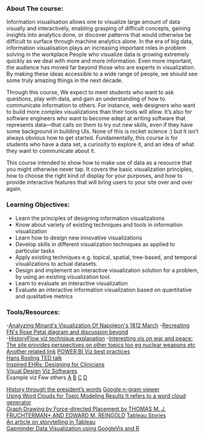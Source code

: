### About The course: 
Information visualisation allows one to visualize large amount of data visually and interactively, enabling grasping of difficult concepts, gaining insights into analytics done, or discover patterns that would otherwise be difficult to surface through machine analytics alone.  In the era of big data, information visualisation plays an increasing important roles in problem solving in the workplace   People who visualize data is growing extremely quickly as we deal with more and more information. Even more important, the audience has moved far beyond those who are experts in visualization. By making these ideas accessible to a wide range of people, we should see some truly amazing things in the next decade.

Through this course, We expect to meet students who want to ask questions, play with data, and gain an understanding of how to communicate information to others. For instance, web designers who want to build more complex visualizations than their tools will allow. It’s also for software engineers who want to become adept at writing software that represents data—that calls on them to try out new skills, even if they have some background in building UIs. None of this is rocket science :)  but it isn’t always obvious how to get started. Fundamentally, this course is for students who have a data set, a curiosity to explore it, and an idea of what they want to communicate about it.

This course intended to show how to make use of data as a resource that you might otherwise never tap. It covers the basic visualization principles, how to choose the right kind of display for your purposes, and how to provide interactive features that will bring users to your site over and over again. 


### Learning Objectives:

  - Learn the principles of designing information visualizations
  - Know about variety of existing techniques and tools in information visualization
  - Learn how to design new innovative visualizations
  - Develop skills in different visualization techniques as applied to particular tasks
  - Apply existing techniques e.g. topical, spatial, tree-based, and temporal visualizations to actual datasets.
  - Design and implement an interactive visualization solution for a problem, by using an existing visualization tool.
  - Learn to evaluate an interactive visualization
  - Evaluate an interactive information visualization based on quantitative and qualitative metrics


### Tools/Resources:
-[Analyzing Minard's Visualization Of Napoleon's 1812 March](https://robots.thoughtbot.com/analyzing-minards-visualization-of-napoleons-1812-march)	
-[Recreating FN's Rose Petal diagram and discussion beyond](https://www.r-bloggers.com/going-beyond-florence-nightingales-data-diagram-did-flo-blow-it-with-wedges/)	
-[HistoryFlow viz technique explanation](https://www.research.ibm.com/visual/projects/history_flow/explanation.htm)	
-[Interesting vis on war and peace: The site provides perspectives on other topics too eg nuclear weapons etc Another related link](https://ourworldindata.org/war-and-peace)
[POWER BI Viz best practices](https://docs.microsoft.com/en-us/power-bi/power-bi-visualization-best-practices)	
[Hans Rosling TED talk](https://www.youtube.com/watch?v=hVimVzgtD6w) 	
[Inspired EHRs: Designing for Clinicians](http://inspiredehrs.org/designing-for-clinicians/)	
[Visual Design](https://www.interaction-design.org/literature/article/the-building-blocks-of-visual-design)	
[Viz Softwares](https://www.predictiveanalyticstoday.com/top-data-visualization-software/)	
Example viz Few others
[A](http://flowingdata.com/2015/09/23/years-you-have-left-to-live-probably/)
[B](http://flowingdata.com/2016/01/05/causes-of-death/) 
[C](https://flowingdata.com/2016/05/17/the-changing-american-diet/)
[D](http://flowingdata.com/2015/09/23/years-you-have-left-to-live-probably/)

[History through the president’s words](https://www.washingtonpost.com/graphics/politics/2016-sotu/language/)
[Google n-gram viewer](https://books.google.com/ngrams) 	
[Using Word Clouds for Topic Modeling Results It refers to a word cloud generator](https://dhs.stanford.edu/algorithmic-literacy/using-word-clouds-for-topic-modeling-results/ )	
[Graph Drawing by Force-directed Placement by THOMAS M. J. FRUCHTERMAN* AND EDWARD M. REINGOLD](http://citeseerx.ist.psu.edu/viewdoc/download?doi=10.1.1.13.8444&rep=rep1&type=pdf)	
[Tableau Stories ](https://onlinehelp.tableau.com/current/pro/desktop/en-us/stories.html?tocpath=Design%20Views%20and%20Analyze%20Data%7CPresent%20Your%20Work%7CStories%7C_____0)	
[An article on storytelling in Tableau](http://www.datablick.com/blog/2017/2/23/storytelling-in-tableau)	
[Gapminder Data Visualization using GoogleVis and R](http://rstudio-pubs-static.s3.amazonaws.com/116038_0ebe7e3db5dd4f29ac10e0c994373f99.html)
